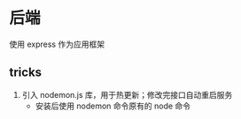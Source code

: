 # 后端

使用 express 作为应用框架


## tricks

1. 引入 nodemon.js 库，用于热更新；修改完接口自动重启服务
    - 安装后使用 nodemon 命令原有的 node 命令